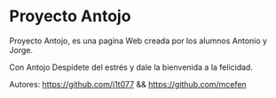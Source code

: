 # Proyecto Antojo
Proyecto Antojo, es una pagina Web creada por los alumnos Antonio y Jorge.

Con Antojo Despídete del estrés y dale la bienvenida a la felicidad.


Autores: https://github.com/j1t077 && https://github.com/mcefen
